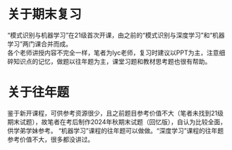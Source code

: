 # 关于期末复习
“模式识别与机器学习”在21级首次开课，由之前的“模式识别与深度学习”和“机器学习”两门课合并而成。  
各个老师讲授内容不完全一样，笔者为lyc老师，复习时建议以PPT为主，注意细碎知识点的记忆，做题以往年题为主，课堂习题和教材思考题也很有帮助。
# 关于往年题
鉴于新开课程，可供参考资源很少，且之前题目参考价值不大（笔者未找到21级期末试题），故笔者在考后制作2024年秋期末试题（回忆版），自认为比较全面，供学弟学妹参考。
“机器学习”课程的往年题可以做做。“深度学习”课程的往年题参考价值不大，很多都没讲过。
